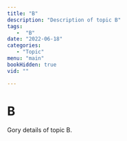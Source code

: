 ```yaml
---
title: "B"
description: "Description of topic B"
tags:
   -  "B"
date: "2022-06-18"
categories:
   - "Topic"
menu: "main"
bookHidden: true
vid: ""

---
```


# B

Gory details of topic B.

